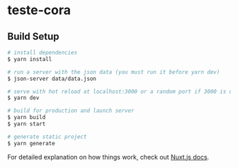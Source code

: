 # teste-cora

## Build Setup

```bash
# install dependencies
$ yarn install

# run a server with the json data (you must run it before yarn dev)
$ json-server data/data.json 

# serve with hot reload at localhost:3000 or a random port if 3000 is used
$ yarn dev

# build for production and launch server
$ yarn build
$ yarn start

# generate static project
$ yarn generate
```

For detailed explanation on how things work, check out [Nuxt.js docs](https://nuxtjs.org).
